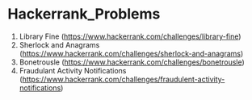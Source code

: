 # Hackerrank_Problems

1. Library Fine (https://www.hackerrank.com/challenges/library-fine)
2. Sherlock and Anagrams (https://www.hackerrank.com/challenges/sherlock-and-anagrams)
3. Bonetrousle (https://www.hackerrank.com/challenges/bonetrousle)
4. Fraudulant Activity Notifications (https://www.hackerrank.com/challenges/fraudulent-activity-notifications)
